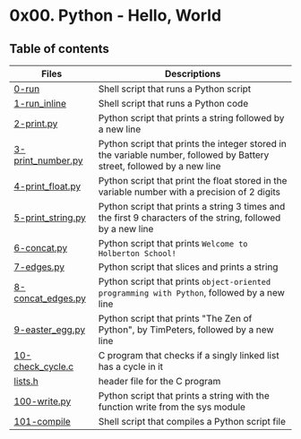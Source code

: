 # 0x00. Python - Hello, World

## Table of contents
Files | Descriptions
----- | ------------
[0-run](./0-run) | Shell script that runs a Python script
[1-run_inline](./1-run_inline) | Shell script that runs a Python code
[2-print.py](./2-print.py) | Python script that prints a string followed by a new line
[3-print_number.py](./3-print_number.py) | Python script that prints the integer stored in the variable number, followed by Battery street, followed by a new line
[4-print_float.py](./4-print_float.py) | Python script that print the float stored in the variable number with a precision of 2 digits
[5-print_string.py](./5-print_string.py) | Python script that prints a string 3 times and the first 9 characters of the string, followed by a new line
[6-concat.py](./6-concat.py) | Python script that prints `Welcome to Holberton School!`
[7-edges.py](./7-edges.py) | Python script that slices and prints a string
[8-concat_edges.py](./8-concat_edges.py) | Python script that prints `object-oriented programming with Python`, followed by a new line
[9-easter_egg.py](./9-easter_egg.py) | Python script that prints "The Zen of Python", by TimPeters, followed by a new line
[10-check_cycle.c](./10-check_cycle.c) | C program that checks if a singly linked list has a cycle in it
[lists.h](./lists.h) | header file for the C program
[100-write.py](./100-write.py) | Python script that prints a string with the function write from the sys module
[101-compile](./101-compile) | Shell script that compiles a Python script file
